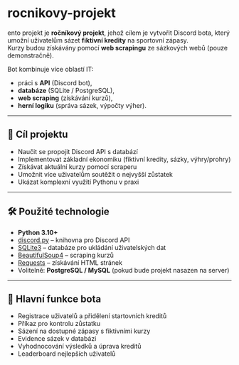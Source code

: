# rocnikovy-projekt

ento projekt je **ročníkový projekt**, jehož cílem je vytvořit Discord bota, který umožní uživatelům sázet **fiktivní kredity** na sportovní zápasy.  
Kurzy budou získávány pomocí **web scrapingu** ze sázkových webů (pouze demonstračně).  

Bot kombinuje více oblastí IT:
- práci s **API** (Discord bot),
- **databáze** (SQLite / PostgreSQL),
- **web scraping** (získávání kurzů),
- **herní logiku** (správa sázek, výpočty výher).

---

## 🎯 Cíl projektu
- Naučit se propojit Discord API s databází  
- Implementovat základní ekonomiku (fiktivní kredity, sázky, výhry/prohry)  
- Získávat aktuální kurzy pomocí scraperu  
- Umožnit více uživatelům soutěžit o nejvyšší zůstatek  
- Ukázat komplexní využití Pythonu v praxi  

---

## 🛠️ Použité technologie
- **Python 3.10+**
- [discord.py](https://github.com/Rapptz/discord.py) – knihovna pro Discord API  
- [SQLite3](https://www.sqlite.org/index.html) – databáze pro ukládání uživatelských dat  
- [BeautifulSoup4](https://pypi.org/project/beautifulsoup4/) – scraping kurzů  
- [Requests](https://pypi.org/project/requests/) – získávání HTML stránek  
- Volitelně: **PostgreSQL / MySQL** (pokud bude projekt nasazen na server)  

---

## 📂 Hlavní funkce bota
- Registrace uživatelů a přidělení startovních kreditů  
- Příkaz pro kontrolu zůstatku  
- Sázení na dostupné zápasy s fiktivními kurzy  
- Evidence sázek v databázi  
- Vyhodnocování výsledků a úprava kreditů  
- Leaderboard nejlepších uživatelů  
